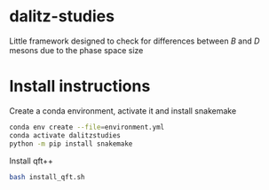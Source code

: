 # dalitz-studies

Little framework designed to check for differences between $B$ and $D$ mesons
due to the phase space size

# Install instructions

Create a conda environment, activate it and install snakemake

```bash
conda env create --file=environment.yml
conda activate dalitzstudies
python -m pip install snakemake
```

Install qft++
```bash
bash install_qft.sh
```
